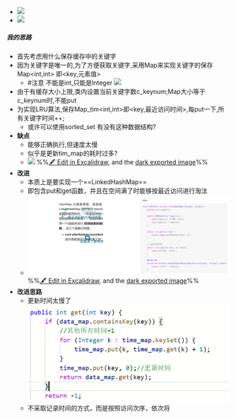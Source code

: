 - ![](attachments/Pasted%20image%2020230102224933.png)
- ![](attachments/Pasted%20image%2020230102224950.png)
##### 我的思路
- 首先考虑用什么保存缓存中的关键字
- 因为关键字是唯一的,为了方便获取关键字,采用Map来实现关键字的保存Map<int,int> 即<key,元素值>
	- #注意 不能是int,只能是Integer ![](attachments/Pasted%20image%2020230102230433.png)
- 由于有缓存大小上限,类内设置当前关键字数c_keynum;Map大小等于c_keynum时,不能put
- 为实现LRU算法,保存Map_tim<int,int>即<key,最近访问时间>,每put一下,所有关键字时间++;
	- 或许可以使用sorted_set 有没有这种数据结构?
- **缺点**
	- 能够正确执行,但速度太慢
	- 似乎是更新tim_map的耗时过多?
	- ![](attachments/146-LRU%E7%BC%93%E5%AD%98%202023-01-02%2023.50.50.excalidraw.svg)
%%[🖋 Edit in Excalidraw](attachments/146-LRU%E7%BC%93%E5%AD%98%202023-01-02%2023.50.50.excalidraw.md), and the [dark exported image](attachments/146-LRU%E7%BC%93%E5%AD%98%202023-01-02%2023.50.50.excalidraw.dark.svg)%%
- **改进**
	- 本质上是要实现一个==LinkedHashMap==
	- 即包含put和get函数，并且在空间满了时能够按最近访问进行淘汰
	- ![](attachments/146-LRU%E7%BC%93%E5%AD%98%202023-01-07%2021.53.28.excalidraw.svg)%%[🖋 Edit in Excalidraw](attachments/146-LRU%E7%BC%93%E5%AD%98%202023-01-07%2021.53.28.excalidraw.md), and the [dark exported image](attachments/146-LRU%E7%BC%93%E5%AD%98%202023-01-07%2021.53.28.excalidraw.dark.svg)%%
- **改进思路**
	- 更新时间太慢了![](attachments/Pasted%20image%2020230107234153.png)
	- 不采取记录时间的方式，而是按照访问次序，依次将